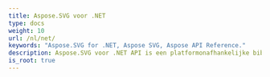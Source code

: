 ```yaml
---
title: Aspose.SVG voor .NET
type: docs
weight: 10
url: /nl/net/
keywords: "Aspose.SVG for .NET, Aspose SVG, Aspose API Reference."
description: Aspose.SVG voor .NET API is een platformonafhankelijke bibliotheek die een breed scala aan functies biedt voor het verwerken en weergeven van SVG-documenten.
is_root: true
---
```

